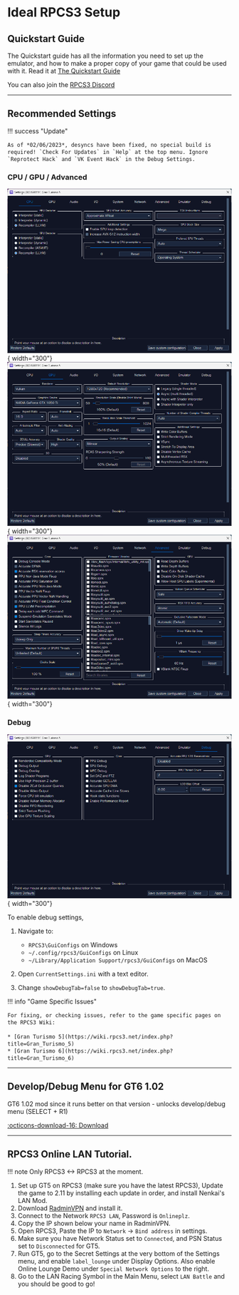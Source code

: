 # Ideal RPCS3 Setup

## Quickstart Guide

The Quickstart guide has all the information you need to set up the emulator, and how to make a proper copy of your game that could be used with it.
Read it at [The Quickstart Guide](https://rpcs3.net/quickstart)

You can also join the [RPCS3 Discord](https://discord.com/invite/Af7H9yp)

---

## Recommended Settings

!!! success "Update"

    As of *02/06/2023*, desyncs have been fixed, no special build is required! `Check For Updates` in `Help` at the top menu. Ignore `Reprotect Hack` and `VK Event Hack` in the Debug Settings.

### CPU / GPU / Advanced
![aa](../../images/rpcs3_settings/cpu.png){ width="300"}
![aa](../../images/rpcs3_settings/gpu.png){ width="300"}
![aa](../../images/rpcs3_settings/advanced.png){ width="300"}

### Debug
![aa](../../images/rpcs3_settings/debug.png){ width="300"}

To enable debug settings,

1. Navigate to:
    * `RPCS3\GuiConfigs` on Windows
    * `~/.config/rpcs3/GuiConfigs` on Linux
    * `~/Library/Application Support/rpcs3/GuiConfigs` on MacOS

2. Open `CurrentSettings.ini` with a text editor.
3. Change `showDebugTab=false` to `showDebugTab=true`.

!!! info "Game Specific Issues"

    For fixing, or checking issues, refer to the game specific pages on the RPCS3 Wiki:

    * [Gran Turismo 5](https://wiki.rpcs3.net/index.php?title=Gran_Turismo_5)
    * [Gran Turismo 6](https://wiki.rpcs3.net/index.php?title=Gran_Turismo_6)

---

## Develop/Debug Menu for GT6 1.02

GT6 1.02 mod since it runs better on that version - unlocks develop/debug menu (SELECT + R1)

[:octicons-download-16: Download](GT6_1.02_Develop.zip)

---

## RPCS3 Online LAN Tutorial.

!!! note
    Only RPCS3 <-> RPCS3 at the moment.

1. Set up GT5 on RPCS3 (make sure you have the latest RPCS3), Update the game to 2.11 by installing each update in order, and install Nenkai's LAN Mod.
2. Download [RadminVPN](https://www.radmin-vpn.com/) and install it.
3. Connect to the Network `RPCS3 LAN`, Password is `Onlineplz`.
4. Copy the IP shown below your name in RadminVPN.
5. Open RPCS3, Paste the IP to `Network` -> `Bind address` in settings.
6. Make sure you have Network Status set to `Connected`, and PSN Status set to `Disconnected` for GT5.
7. Run GT5, go to the Secret Settings at the very bottom of the Settings menu, and enable `label_lounge` under Display Options. Also enable Online Lounge Demo under `Special Network Options` to the right.
8. Go to the LAN Racing Symbol in the Main Menu, select `LAN Battle` and you should be good to go!

